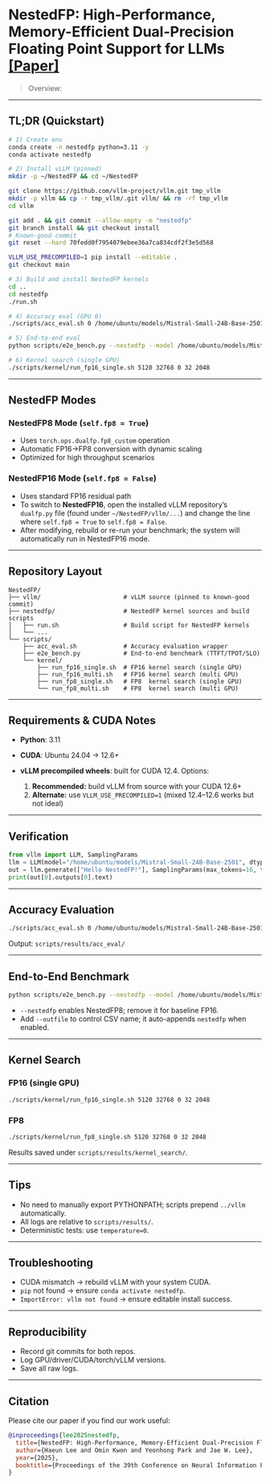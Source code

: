 # NestedFP: High-Performance, Memory-Efficient Dual-Precision Floating Point Support for LLMs [[Paper]](https://arxiv.org/abs/2506.02024)

> Overview:

---

## TL;DR (Quickstart)

```bash
# 1) Create env
conda create -n nestedfp python=3.11 -y
conda activate nestedfp

# 2) Install vLLM (pinned)
mkdir -p ~/NestedFP && cd ~/NestedFP

git clone https://github.com/vllm-project/vllm.git tmp_vllm
mkdir -p vllm && cp -r tmp_vllm/.git vllm/ && rm -rf tmp_vllm
cd vllm

git add . && git commit --allow-empty -m "nestedfp"
git branch install && git checkout install
# Known-good commit
git reset --hard 70fedd0f7954079ebee36a7ca834cdf2f3e5d568

VLLM_USE_PRECOMPILED=1 pip install --editable .
git checkout main

# 3) Build and install NestedFP kernels
cd ..
cd nestedfp
./run.sh

# 4) Accuracy eval (GPU 0)
./scripts/acc_eval.sh 0 /home/ubuntu/models/Mistral-Small-24B-Base-2501

# 5) End-to-end eval
python scripts/e2e_bench.py --nestedfp --model /home/ubuntu/models/Mistral-Small-24B-Base-2501 &> result.txt

# 6) Kernel search (single GPU)
./scripts/kernel/run_fp16_single.sh 5120 32768 0 32 2048
```

---

## NestedFP Modes

### NestedFP8 Mode (`self.fp8 = True`)

* Uses `torch.ops.dualfp.fp8_custom` operation
* Automatic FP16→FP8 conversion with dynamic scaling
* Optimized for high throughput scenarios

### NestedFP16 Mode (`self.fp8 = False`)

* Uses standard FP16 residual path
* To switch to **NestedFP16**, open the installed vLLM repository’s `dualfp.py` file (found under `~/NestedFP/vllm/...`) and change the line where `self.fp8 = True` to `self.fp8 = False`.
* After modifying, rebuild or re-run your benchmark; the system will automatically run in NestedFP16 mode.

---

## Repository Layout

```
NestedFP/
├── vllm/                       # vLLM source (pinned to known-good commit)
├── nestedfp/                   # NestedFP kernel sources and build scripts
│   ├── run.sh                  # Build script for NestedFP kernels
│   └── ...
└── scripts/
    ├── acc_eval.sh             # Accuracy evaluation wrapper
    ├── e2e_bench.py            # End-to-end benchmark (TTFT/TPOT/SLO)
    └── kernel/
        ├── run_fp16_single.sh  # FP16 kernel search (single GPU)
        ├── run_fp16_multi.sh   # FP16 kernel search (multi GPU)
        ├── run_fp8_single.sh   # FP8  kernel search (single GPU)
        └── run_fp8_multi.sh    # FP8  kernel search (multi GPU)
```

---

## Requirements & CUDA Notes

* **Python**: 3.11
* **CUDA**: Ubuntu 24.04 → 12.6+
* **vLLM precompiled wheels**: built for CUDA 12.4. Options:

  1. **Recommended:** build vLLM from source with your CUDA 12.6+
  2. **Alternate:** use `VLLM_USE_PRECOMPILED=1` (mixed 12.4–12.6 works but not ideal)

---

## Verification

```python
from vllm import LLM, SamplingParams
llm = LLM(model="/home/ubuntu/models/Mistral-Small-24B-Base-2501", dtype="float16")
out = llm.generate(["Hello NestedFP!"], SamplingParams(max_tokens=16, temperature=0))
print(out[0].outputs[0].text)
```

---

## Accuracy Evaluation

```bash
./scripts/acc_eval.sh 0 /home/ubuntu/models/Mistral-Small-24B-Base-2501
```

Output: `scripts/results/acc_eval/`

---

## End-to-End Benchmark

```bash
python scripts/e2e_bench.py --nestedfp --model /home/ubuntu/models/Mistral-Small-24B-Base-2501 &> result.txt
```

* `--nestedfp` enables NestedFP8; remove it for baseline FP16.
* Add `--outfile` to control CSV name; it auto-appends `nestedfp` when enabled.

---

## Kernel Search

### FP16 (single GPU)

```bash
./scripts/kernel/run_fp16_single.sh 5120 32768 0 32 2048
```

### FP8

```bash
./scripts/kernel/run_fp8_single.sh 5120 32768 0 32 2048
```

Results saved under `scripts/results/kernel_search/`.

---

## Tips

* No need to manually export PYTHONPATH; scripts prepend `../vllm` automatically.
* All logs are relative to `scripts/results/`.
* Deterministic tests: use `temperature=0`.

---

## Troubleshooting

* CUDA mismatch → rebuild vLLM with your system CUDA.
* `pip` not found → ensure `conda activate nestedfp`.
* `ImportError: vllm not found` → ensure editable install success.

---

## Reproducibility

* Record git commits for both repos.
* Log GPU/driver/CUDA/torch/vLLM versions.
* Save all raw logs.

---

## Citation

Please cite our paper if you find our work useful:

```bibtex
@inproceedings{lee2025nestedfp,
  title={NestedFP: High-Performance, Memory-Efficient Dual-Precision Floating Point Support for LLMs},
  author={Haeun Lee and Omin Kwon and Yeonhong Park and Jae W. Lee},
  year={2025},
  booktitle={Proceedings of the 39th Conference on Neural Information Processing Systems}
}
```

